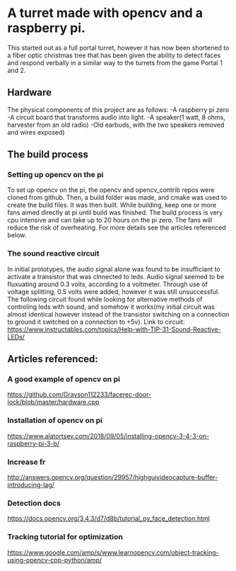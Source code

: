 # A turret made with opencv and a raspberry pi. 
This started out as a full portal turret, however it has now been shortened to a fiber optic christmas tree that has been given the ability to detect faces and respond verbally in a similar way to the turrets from the game Portal 1 and 2.
## Hardware
The physical components of this project are as follows:
-A raspberry pi zero
-A circuit board that transforms audio into light.
-A speaker(1 watt, 8 ohms, harvester from an old radio)
-Old earbuds, with the two speakers removed and wires exposed)

## The build process
### Setting up opencv on the pi
To set up opencv on the pi, the opencv and opencv_contrib repos were cloned from github.
Then, a build folder was made, and cmake was used to create the build files. It was then built.
While building, keep one or more fans aimed directly at pi until build was finished. The build process is very cpu intensive 
and can take up to 20 hours on the pi zero. The fans will reduce the risk of overheating.
For more details see the articles referenced below.

### The sound reactive circuit 
In initial prototypes, the audio signal alone was found to be insufficiant to activate a transistor that was clnnected to
leds. Audio signal seemed to be fluxuating around 0.3 volts, according to a voltmeter. Through use of voltage splitting, 0.5 
volts were added, however it was still unsuccessful. The following circuit found while looking for alternative methods of 
controling leds with sound, and somehow it works(my initial circuit was almost identical however instead of the transistor
switching on a connection to ground it switched on a connection to +5v).
Link to circuit: https://www.instructables.com/topics/Help-with-TIP-31-Sound-Reactive-LEDs/


## Articles referenced:
### A good example of opencv on pi
https://github.com/Grayson112233/facerec-door-lock/blob/master/hardware.cpp
### Installation of opencv on pi
https://www.alatortsev.com/2018/09/05/installing-opencv-3-4-3-on-raspberry-pi-3-b/
### Increase fr
http://answers.opencv.org/question/29957/highguivideocapture-buffer-introducing-lag/
### Detection docs 
https://docs.opencv.org/3.4.3/d7/d8b/tutorial_py_face_detection.html
### Tracking tutorial for optimization 
https://www.google.com/amp/s/www.learnopencv.com/object-tracking-using-opencv-cpp-python/amp/

